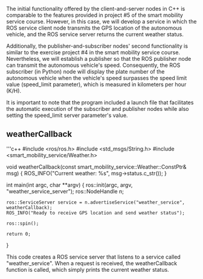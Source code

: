 
The initial functionality offered by the client-and-server nodes in C++ is comparable to the features provided in project #5 of the smart mobility service course. However, in this case, we will develop a service in which the ROS service client node transmits the GPS location of the autonomous vehicle, and the ROS service server returns the current weather status.

Additionally, the publisher-and-subscriber nodes' second functionality is similar to the exercise project #4 in the smart mobility service course. Nevertheless, we will establish a publisher so that the ROS publisher node can transmit the autonomous vehicle's speed. Consequently, the ROS subscriber (in Python) node will display the plate number of the autonomous vehicle when the vehicle's speed surpasses the speed limit value (speed_limit parameter), which is measured in kilometers per hour (K/H).

It is important to note that the program included a launch file that facilitates the automatic execution of the subscriber and publisher nodes while also setting the speed_limit server parameter's value.

## weatherCallback

'''c++
#include <ros/ros.h>
#include <std_msgs/String.h>
#include <smart_mobility_service/Weather.h>

void weatherCallback(const smart_mobility_service::Weather::ConstPtr& msg) {
    ROS_INFO("Current weather: %s", msg->status.c_str());
}

int main(int argc, char **argv) {
    ros::init(argc, argv, "weather_service_server");
    ros::NodeHandle n;

    ros::ServiceServer service = n.advertiseService("weather_service", weatherCallback);
    ROS_INFO("Ready to receive GPS location and send weather status");

    ros::spin();

    return 0;
}

This code creates a ROS service server that listens to a service called "weather_service". When a request is received, the weatherCallback function is called, which simply prints the current weather status.

